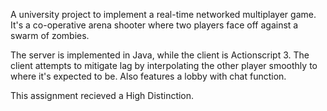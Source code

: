A university project to implement a real-time networked multiplayer game. It's a co-operative arena shooter where two players face off against a swarm of zombies.

The server is implemented in Java, while the client is Actionscript 3. The client attempts to mitigate lag by interpolating the other player smoothly to where it's expected to be. Also features a lobby with chat function.

This assignment recieved a High Distinction.
